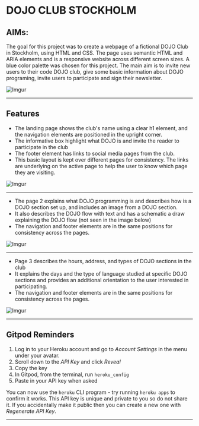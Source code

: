 # DOJO CLUB STOCKHOLM
## AIMs:
The goal for this project was to create a webpage of a fictional DOJO Club in Stockholm, using HTML and CSS. The page uses semantic HTML and ARIA elements and is a responsive website across different screen sizes. A blue color palette was chosen for this project. The main aim is to invite new users to their code DOJO club, give some basic information about DOJO programing, invite users to participate and sign their newsletter. 


![Imgur](https://i.imgur.com/DAZZwUA.png)

---

## Features

* The landing page shows the club's name using a clear h1 element, and the navigation elements are positioned in the upright corner. 
* The informative box highlight what DOJO is and invite the reader to participate in the club
* The footer element has links to social media pages from the club.
* This basic layout is kept over different pages for consistency. The links are underlying on the active page to help the user to know which page they are visiting.

![Imgur](https://i.imgur.com/4HyszF9.png)

---
* The page 2 explains what DOJO programming is and describes how is a DOJO section set up, and includes an image from a DOJO section.
* It  also describes the DOJO flow  with text and has a schematic a draw explaining the DOJO flow (not seen in the image below)
* The navigation and footer elements are in the same positions for consistency across the pages. 

![Imgur](https://i.imgur.com/xXBkGH6.png)

---

* Page 3 describes the hours, address, and types of DOJO sections in the club
* It explains the days and the type of language studied at specific DOJO sections and provides an additional orientation to the user interested in participating.
* The navigation and footer elements are in the same positions for consistency across the pages. 

![Imgur](https://i.imgur.com/Dj7iehF.png)

--- 

## Gitpod Reminders



1. Log in to your Heroku account and go to *Account Settings* in the menu under your avatar.
2. Scroll down to the *API Key* and click *Reveal*
3. Copy the key
4. In Gitpod, from the terminal, run `heroku_config`
5. Paste in your API key when asked

You can now use the `heroku` CLI program - try running `heroku apps` to confirm it works. This API key is unique and private to you so do not share it. If you accidentally make it public then you can create a new one with _Regenerate API Key_.

------
